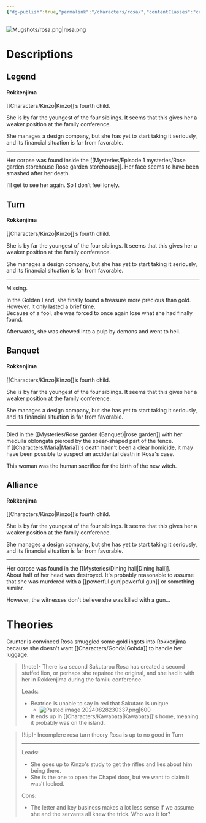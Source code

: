 ```yaml
---
{"dg-publish":true,"permalink":"/characters/rosa/","contentClasses":"center-headings","tags":["ushiromiya"]}
---
```



![Mugshots/rosa.png|rosa.png](/img/user/Mugshots/rosa.png)

# Descriptions

## Legend
#### Rokkenjima

[[Characters/Kinzo\|Kinzo]]’s fourth child.

She is by far the youngest of the four siblings. It seems that this gives her a weaker position at the family conference.

She manages a design company, but she has yet to start taking it seriously, and its financial situation is far from favorable.

---
Her corpse was found inside the [[Mysteries/Episode 1 mysteries/Rose garden storehouse\|Rose garden storehouse]]. Her face seems to have been smashed after her death.

I’ll get to see her again. So I don’t feel lonely.
## Turn
#### Rokkenjima

[[Characters/Kinzo\|Kinzo]]’s fourth child.

She is by far the youngest of the four siblings. It seems that this gives her a weaker position at the family conference.

She manages a design company, but she has yet to start taking it seriously, and its financial situation is far from favorable.

---
Missing.  

In the Golden Land, she finally found a treasure more precious than gold.  
However, it only lasted a brief time.  
Because of a fool, she was forced to once again lose what she had finally found.  

Afterwards, she was chewed into a pulp by demons and went to hell.
## Banquet
#### Rokkenjima

[[Characters/Kinzo\|Kinzo]]’s fourth child.

She is by far the youngest of the four siblings. It seems that this gives her a weaker position at the family conference.

She manages a design company, but she has yet to start taking it seriously, and its financial situation is far from favorable.

---
Died in the [[Mysteries/Rose garden (Banquet)\|rose garden]] with her medulla oblongata pierced by the spear-shaped part of the fence.  
If [[Characters/Maria\|Maria]]'s death hadn't been a clear homicide, it may have been possible to suspect an accidental death in Rosa's case.  

This woman was the human sacrifice for the birth of the new witch.
## Alliance
#### Rokkenjima

[[Characters/Kinzo\|Kinzo]]’s fourth child.

She is by far the youngest of the four siblings. It seems that this gives her a weaker position at the family conference.

She manages a design company, but she has yet to start taking it seriously, and its financial situation is far from favorable.

---
Her corpse was found in the [[Mysteries/Dining hall\|Dining hall]].  
About half of her head was destroyed. It's probably reasonable to assume that she was murdered with a [[powerful gun\|powerful gun]] or something similar.  

However, the witnesses don't believe she was killed with a gun...
# Theories

Crunter is convinced Rosa smuggled some gold ingots into Rokkenjima because she doesn't want [[Characters/Gohda\|Gohda]] to handle her luggage.


<div class="transclusion internal-embed is-loaded"><div class="markdown-embed">



> [!note]- There is a second Sakutarou
> Rosa has created a second stuffed lion, or perhaps she repaired the original, and she had it with her in Rokkenjima during the familu conference.
>
>Leads: 
>- Beatrice is unable to say in red that Sakutaro is unique.
> 	- ![Pasted image 20240828230337.png|600](/img/user/Attachments/Pasted%20image%2020240828230337.png)
> - It ends up in [[Characters/Kawabata\|Kawabata]]'s home, meaning it probably was on the island.

</div></div>



<div class="transclusion internal-embed is-loaded"><div class="markdown-embed">



> [!tip]- Incomplere rosa turn theory
> Rosa is up to no good in Turn
> 
> ---
> Leads:
> - She goes up to Kinzo's study to get the rifles and lies about him being there.
> - She is the one to open the Chapel door, but we want to claim it was't locked.
> 
> Cons:
> - The letter and key business makes a lot less sense if we assume she and the servants all knew the trick. Who was it for?

</div></div>



